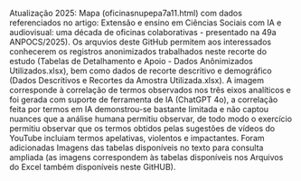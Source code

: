 Atualização 2025: Mapa (oficinasnupepa7a11.html) com dados referenciados no artigo: Extensão e ensino em Ciências Sociais com IA e audiovisual: uma década de oficinas colaborativas - presentado na 49a ANPOCS/2025). 
Os arquvios deste GitHub permitem aos interessados conhecerem os registros anonimizados trabalhados neste recorte do estudo (Tabelas de Detalhamento e Apoio - Dados Anônimizados Utilizados.xlsx), bem como dados de recorte descritivo e demográfico (Dados Descritivos e Recortes da Amostra Utilizada.xlsx).
A imagem corresponde à correlação de termos observados nos três eixos analíticos e foi gerada com suporte de ferramenta de IA (ChatGPT 4o), a correlação feita por termos em IA demonstrou-se bastante limitada e não captou nuances que a análise humana permitiu observar, de todo modo o exercício permitiu observar que os termos obtidos pelas sugestões de vídeos do YouTube incluiam termos apelativas, violentos e impactantes.
Foram adicionadas Imagens das tabelas disponíveis no texto para consulta ampliada (as imagens correspondem às tabelas disponíveis nos Arquivos do Excel também disponíveis neste GitHUB).
